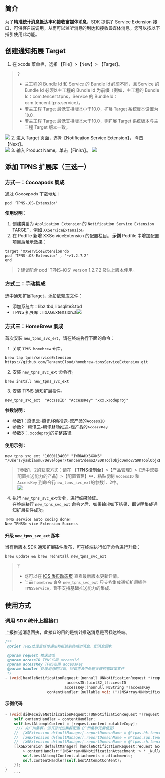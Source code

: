 ## 简介
为了**精准统计消息抵达率和接收富媒体消息**，SDK 提供了 Service Extension 接口，可供客户端调用，从而可以监听消息的到达和接收富媒体消息，您可以按以下指引使用此功能。

## 创建通知拓展 Target
1. 在 xcode 菜单栏，选择 【File】>【New】> 【Target】。
>?
>- 主工程的 Bundle Id 和 Service 的 Bundle Id 必须不同，且 Service 的 Bundle Id 必须以主工程的 Bundle Id 为前缀（例如，主工程的 Bundle Id：com.tencent.tpns，Service 的 Bundle Id：com.tencent.tpns.service）。
>- 若主工程 Target 最低支持版本小于10.0，扩展 Target 系统版本设置为10.0。
>- 若主工程 Target 最低支持版本大于10.0，则扩展 Target 系统版本与主工程 Target 版本一致。

 ![](https://main.qcloudimg.com/raw/d742074e3e3814cd449d2b0871a66b4c.png)
2. 进入 Target 页面，选择【Notification Service Extension】， 单击【Next】。  
![](https://main.qcloudimg.com/raw/329e2575a43a5bb168bb958df16b6110.jpg)
3. 输入 Product Name，单击【Finish】。
![](https://main.qcloudimg.com/raw/3cb4636238cf51b60afb9f5d05874077.png)

## 添加 TPNS 扩展库（三选一）
### 方式一：Cocoapods 集成
通过 Cocoapods 下载地址：

``` 
pod 'TPNS-iOS-Extension' 
```
 **使用说明：**
1. 创建类型为 `Application Extension` 的 `Notification Service Extension` TARGET，例如 `XXServiceExtension`。
2. 在 Podfile 新增 XXServiceExtension 的配置栏目。
**示例**
Podfile 中增加配置项目后展示效果：
```
target ‘XXServiceExtension'do
pod 'TPNS-iOS-Extension' , '~>1.2.7.2' 
end
```

>? 建议配合 pod 'TPNS-iOS' version 1.2.7.2 及以上版本使用。


### 方式二：手动集成
选中通知扩展Target，添加依赖库文件：
 - 添加系统库：libz.tbd, libsqlite3.tbd
 - TPNS 扩展库：libXGExtension.a![](https://main.qcloudimg.com/raw/7587b8d1f108828b6289b402124b200b.jpg)

### 方式三：HomeBrew 集成

首次安装 `new_tpns_svc_ext`，请在终端执行下面的命令：
1. 关联 `TPNS homebrew` 仓库。  
```plaintext
brew tap tpns/serviceExtension https://github.com/TencentCloud/homebrew-tpnsServiceExtension.git
```
2. 安装 `new_tpns_svc_ext` 命令行。  
```plaintext
brew install new_tpns_svc_ext
```
3. 安装 TPNS 通知扩展插件。  
```plaintext
new_tpns_svc_ext  "AccessID" "AccessKey" "xxx.xcodeproj"
```

**参数说明**：  
- 参数1：腾讯云-腾讯移动推送-您产品的`AccessID`  
- 参数2：腾讯云-腾讯移动推送-您产品的`AccessKey`  
- 参数3：`.xcodeproj`的完整路径  

#### 使用示例：
```
new_tpns_svc_ext "1600013400" "IWRNAHX6XXK6" "/Users/yanbiaomu/Developer/tencent/demo2/SDKToolObjcDemo2/SDKToolObjcDemo2.xcodeproj"
```
>?参数1、2的获取方式：请在 【[TPNS控制台](https://console.cloud.tencent.com/tpns)】>【产品管理】>【选中您要配置推送能力的产品】>【配置管理】中，粘贴复制 `AccessID` 和 `AccessKey` 到命令行`new_tpns_svc_ext`的参数1、2中。  
![](https://main.qcloudimg.com/raw/f2d19a1e226a8e09d474b0060097ea92.png)  

4. 执行 `new_tpns_svc_ext`命令，进行结果验证。    
在终端执行 `new_tpns_svc_ext` 命令之后，如果输出如下结果，即说明集成通知扩展插件成功。  
```plaintext
TPNS service auto coding done!
New TPNSService Extension Success
```  

#### 升级 `new_tpns_svc_ext` 版本

当有新版本 SDK 通知扩展插件发布，可在终端执行如下命令进行升级：
``` plaintext
brew update && brew reinstall new_tpns_svc_ext
```
>?
>- 您可以在 [iOS 发布动态页](https://cloud.tencent.com/document/product/548/44521) 查看最新版本更新详情。
>- 当前 `homebrew` 命令 `new_tpns_svc_ext` 只支持集成通知扩展插件 `TPNSService`，暂不支持基础推送能力的集成。

## 使用方式
### 调用 SDK 统计上报接口
上报推送消息回执，此接口的目的是统计推送消息是否抵达终端。
```objective-c
/**
 @brief TPNS处理富媒体通知和抵达到终端的消息，即消息回执

 @param request 推送请求
 @param accessID TPNS应用 accessId
 @param accessKey TPNS应用 accessKey
 @param handler 处理消息的回调，回调方法中处理关联的富媒体文件
 */
- (void)handleNotificationRequest:(nonnull UNNotificationRequest *)request
                            accessID:(uint32_t)accessID
                           accessKey:(nonnull NSString *)accessKey
                   contentHandler:(nullable void (^)(NSArray<UNNotificationAttachment *> *_Nullable attachments, NSError *_Nullable error))handler；
```

#### 示例代码

```Objective-C
- (void)didReceiveNotificationRequest:(UNNotificationRequest *)request withContentHandler:(void (^)(UNNotificationContent *_Nonnull))contentHandler {
    self.contentHandler = contentHandler;
    self.bestAttemptContent = [request.content mutableCopy];
	 /// 非广州集群，请开启对应集群配置（广州集群无需使用）
    //  [XGExtension defaultManager].reportDomainName = @"tpns.hk.tencent.com"; /// 中国香港集群
    //  [XGExtension defaultManager].reportDomainName = @"tpns.sgp.tencent.com";  /// 新加坡集群
    //  [XGExtension defaultManager].reportDomainName = @"tpns.sh.tencent.com";  /// 上海集群
    [[XGExtension defaultManager] handleNotificationRequest:request accessID:<your accessID> accessKey:<your accessKey
		> contentHandler:^(NSArray<UNNotificationAttachment *> * _Nullable attachments, NSError * _Nullable error) {
        self.bestAttemptContent.attachments = attachments;
        self.contentHandler(self.bestAttemptContent);
    }];
}
	```
